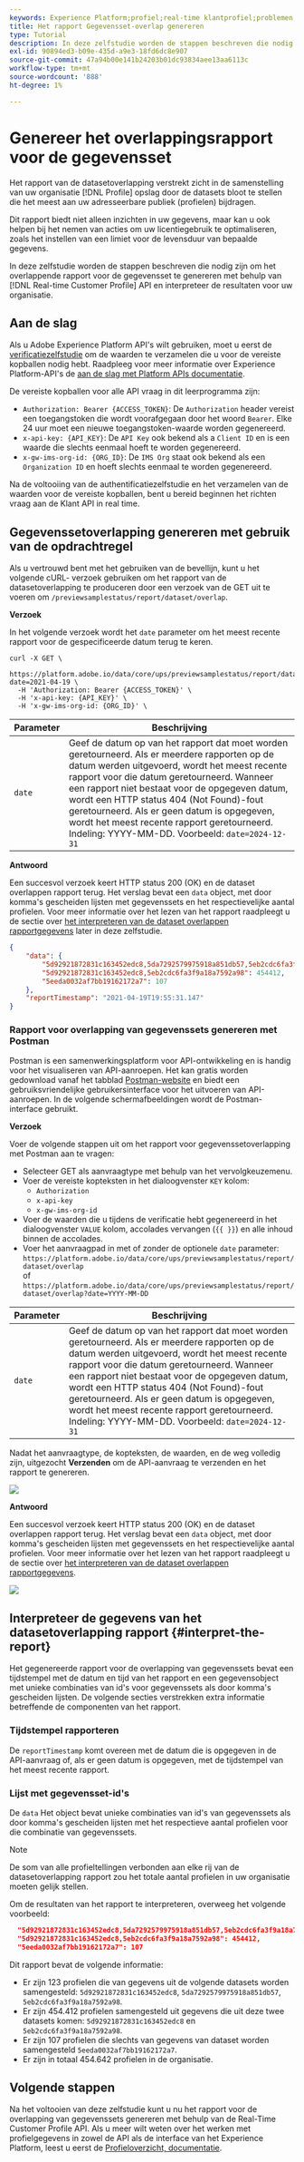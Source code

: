 ```yaml
---
keywords: Experience Platform;profiel;real-time klantprofiel;problemen;API;rapportering;dataset overlapt rapport;profiel gegevens
title: Het rapport Gegevensset-overlap genereren
type: Tutorial
description: In deze zelfstudie worden de stappen beschreven die nodig zijn om het overlappingsrapport van de gegevensset te genereren met behulp van de Real-time Customer Profile API.
exl-id: 90894ed3-b09e-435d-a9e3-18fd6dc8e907
source-git-commit: 47a94b00e141b24203b01dc93834aee13aa6113c
workflow-type: tm+mt
source-wordcount: '888'
ht-degree: 1%

---
```


# Genereer het overlappingsrapport voor de gegevensset

Het rapport van de datasetoverlapping verstrekt zicht in de samenstelling van uw organisatie [!DNL Profile] opslag door de datasets bloot te stellen die het meest aan uw adresseerbare publiek (profielen) bijdragen.

Dit rapport biedt niet alleen inzichten in uw gegevens, maar kan u ook helpen bij het nemen van acties om uw licentiegebruik te optimaliseren, zoals het instellen van een limiet voor de levensduur van bepaalde gegevens.

In deze zelfstudie worden de stappen beschreven die nodig zijn om het overlappende rapport voor de gegevensset te genereren met behulp van [!DNL Real-time Customer Profile] API en interpreteer de resultaten voor uw organisatie.

## Aan de slag

Als u Adobe Experience Platform API&#39;s wilt gebruiken, moet u eerst de [verificatiezelfstudie](https://www.adobe.com/go/platform-api-authentication-en) om de waarden te verzamelen die u voor de vereiste kopballen nodig hebt. Raadpleeg voor meer informatie over Experience Platform-API&#39;s de [aan de slag met Platform APIs documentatie](../../landing/api-guide.md).

De vereiste kopballen voor alle API vraag in dit leerprogramma zijn:

* `Authorization: Bearer {ACCESS_TOKEN}`: De `Authorization` header vereist een toegangstoken die wordt voorafgegaan door het woord `Bearer`. Elke 24 uur moet een nieuwe toegangstoken-waarde worden gegenereerd.
* `x-api-key: {API_KEY}`: De `API Key` ook bekend als a `Client ID` en is een waarde die slechts eenmaal hoeft te worden gegenereerd.
* `x-gw-ims-org-id: {ORG_ID}`: De `IMS Org` staat ook bekend als een `Organization ID` en hoeft slechts eenmaal te worden gegenereerd.

Na de voltooiing van de authentificatiezelfstudie en het verzamelen van de waarden voor de vereiste kopballen, bent u bereid beginnen het richten vraag aan de Klant API in real time.

## Gegevenssetoverlapping genereren met gebruik van de opdrachtregel

Als u vertrouwd bent met het gebruiken van de bevellijn, kunt u het volgende cURL- verzoek gebruiken om het rapport van de datasetoverlapping te produceren door een verzoek van de GET uit te voeren om `/previewsamplestatus/report/dataset/overlap`.

**Verzoek**

In het volgende verzoek wordt het `date` parameter om het meest recente rapport voor de gespecificeerde datum terug te keren.

```shell
curl -X GET \
  https://platform.adobe.io/data/core/ups/previewsamplestatus/report/dataset/overlap?date=2021-04-19 \
  -H 'Authorization: Bearer {ACCESS_TOKEN}' \
  -H 'x-api-key: {API_KEY}' \
  -H 'x-gw-ims-org-id: {ORG_ID}' \
```

| Parameter | Beschrijving |
|---|---|
| `date` | Geef de datum op van het rapport dat moet worden geretourneerd. Als er meerdere rapporten op de datum werden uitgevoerd, wordt het meest recente rapport voor die datum geretourneerd. Wanneer een rapport niet bestaat voor de opgegeven datum, wordt een HTTP status 404 (Not Found)-fout geretourneerd. Als er geen datum is opgegeven, wordt het meest recente rapport geretourneerd. Indeling: YYYY-MM-DD. Voorbeeld: `date=2024-12-31` |

**Antwoord**

Een succesvol verzoek keert HTTP status 200 (OK) en de dataset overlappen rapport terug. Het verslag bevat een `data` object, met door komma&#39;s gescheiden lijsten met gegevenssets en het respectievelijke aantal profielen. Voor meer informatie over het lezen van het rapport raadpleegt u de sectie over [het interpreteren van de dataset overlappen rapportgegevens](#interpret-the-report) later in deze zelfstudie.

```json
{
    "data": {
        "5d92921872831c163452edc8,5da7292579975918a851db57,5eb2cdc6fa3f9a18a7592a98": 123,
        "5d92921872831c163452edc8,5eb2cdc6fa3f9a18a7592a98": 454412,
        "5eeda0032af7bb19162172a7": 107
    },
    "reportTimestamp": "2021-04-19T19:55:31.147"
}
```

### Rapport voor overlapping van gegevenssets genereren met Postman

Postman is een samenwerkingsplatform voor API-ontwikkeling en is handig voor het visualiseren van API-aanroepen. Het kan gratis worden gedownload vanaf het tabblad [Postman-website](https://www.postman.com) en biedt een gebruiksvriendelijke gebruikersinterface voor het uitvoeren van API-aanroepen. In de volgende schermafbeeldingen wordt de Postman-interface gebruikt.

**Verzoek**

Voer de volgende stappen uit om het rapport voor gegevenssetoverlapping met Postman aan te vragen:

* Selecteer GET als aanvraagtype met behulp van het vervolgkeuzemenu.
* Voer de vereiste kopteksten in het dialoogvenster `KEY` kolom:
   * `Authorization`
   * `x-api-key`
   * `x-gw-ims-org-id`
* Voer de waarden die u tijdens de verificatie hebt gegenereerd in het dialoogvenster `VALUE` kolom, accolades vervangen (`{{ }}`) en alle inhoud binnen de accolades.
* Voer het aanvraagpad in met of zonder de optionele `date` parameter:
   `https://platform.adobe.io/data/core/ups/previewsamplestatus/report/dataset/overlap`\
   of
   `https://platform.adobe.io/data/core/ups/previewsamplestatus/report/dataset/overlap?date=YYYY-MM-DD`

| Parameter | Beschrijving |
|---|---|
| `date` | Geef de datum op van het rapport dat moet worden geretourneerd. Als er meerdere rapporten op de datum werden uitgevoerd, wordt het meest recente rapport voor die datum geretourneerd. Wanneer een rapport niet bestaat voor de opgegeven datum, wordt een HTTP status 404 (Not Found)-fout geretourneerd. Als er geen datum is opgegeven, wordt het meest recente rapport geretourneerd. <br/>Indeling: YYYY-MM-DD. Voorbeeld: `date=2024-12-31` |

Nadat het aanvraagtype, de kopteksten, de waarden, en de weg volledig zijn, uitgezocht **Verzenden** om de API-aanvraag te verzenden en het rapport te genereren.

![](../images/dataset-overlap-report/postman-request.png)

**Antwoord**

Een succesvol verzoek keert HTTP status 200 (OK) en de dataset overlappen rapport terug. Het verslag bevat een `data` object, met door komma&#39;s gescheiden lijsten met gegevenssets en het respectievelijke aantal profielen. Voor meer informatie over het lezen van het rapport raadpleegt u de sectie over [het interpreteren van de dataset overlappen rapportgegevens](#interpret-the-report).

![](../images/dataset-overlap-report/postman-response.png)

## Interpreteer de gegevens van het datasetoverlapping rapport {#interpret-the-report}

Het gegenereerde rapport voor de overlapping van gegevenssets bevat een tijdstempel met de datum en tijd van het rapport en een gegevensobject met unieke combinaties van id&#39;s voor gegevenssets als door komma&#39;s gescheiden lijsten. De volgende secties verstrekken extra informatie betreffende de componenten van het rapport.

### Tijdstempel rapporteren

De `reportTimestamp` komt overeen met de datum die is opgegeven in de API-aanvraag of, als er geen datum is opgegeven, met de tijdstempel van het meest recente rapport.

### Lijst met gegevensset-id&#39;s

De `data` Het object bevat unieke combinaties van id&#39;s van gegevenssets als door komma&#39;s gescheiden lijsten met het respectieve aantal profielen voor die combinatie van gegevenssets.

>[!NOTE]
>
>De som van alle profieltellingen verbonden aan elke rij van de datasetoverlapping rapport zou het totale aantal profielen in uw organisatie moeten gelijk stellen.

Om de resultaten van het rapport te interpreteren, overweeg het volgende voorbeeld:

```json
  "5d92921872831c163452edc8,5da7292579975918a851db57,5eb2cdc6fa3f9a18a7592a98": 123,
  "5d92921872831c163452edc8,5eb2cdc6fa3f9a18a7592a98": 454412,
  "5eeda0032af7bb19162172a7": 107
```

Dit rapport bevat de volgende informatie:

* Er zijn 123 profielen die van gegevens uit de volgende datasets worden samengesteld: `5d92921872831c163452edc8`, `5da7292579975918a851db57`, `5eb2cdc6fa3f9a18a7592a98`.
* Er zijn 454.412 profielen samengesteld uit gegevens die uit deze twee datasets komen: `5d92921872831c163452edc8` en `5eb2cdc6fa3f9a18a7592a98`.
* Er zijn 107 profielen die slechts van gegevens van dataset worden samengesteld `5eeda0032af7bb19162172a7`.
* Er zijn in totaal 454.642 profielen in de organisatie.

## Volgende stappen

Na het voltooien van deze zelfstudie kunt u nu het rapport voor de overlapping van gegevenssets genereren met behulp van de Real-Time Customer Profile API. Als u meer wilt weten over het werken met profielgegevens in zowel de API als de interface van het Experience Platform, leest u eerst de [Profieloverzicht, documentatie](../home.md).
